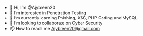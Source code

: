 - 👋 Hi, I’m @Ajybreen20
- 👀 I’m interested in Penetration Testing
- 🌱 I’m currently learning Phishing, XSS, PHP Coding and MySQL.
- 💞️ I’m looking to collaborate on Cyber Security
- 📫 How to reach me Ajybreen20@gmail.com

<!---
Ajybreen20/Ajybreen20 is a ✨ special ✨ repository because its `README.md` (this file) appears on your GitHub profile.
You can click the Preview link to take a look at your changes.
--->
